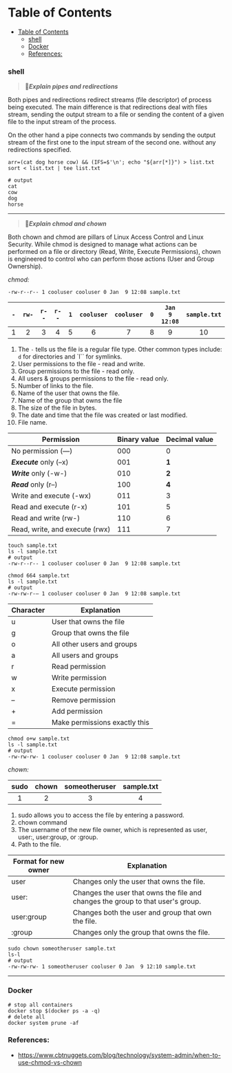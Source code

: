 
# Table of Contents
- [Table of Contents](#table-of-contents)
    - [shell](#shell)
    - [Docker](#docker)
    - [References:](#references)


### shell

>🔹***Explain pipes and redirections***

Both pipes and redirections redirect streams (file descriptor) of process being executed. The main difference is that redirections deal with files stream, sending the output stream to a file or sending the content of a given file to the input stream of the process.

On the other hand a pipe connects two commands by sending the output stream of the first one to the input stream of the second one. without any redirections specified.

```shell
arr=(cat dog horse cow) && (IFS=$'\n'; echo "${arr[*]}") > list.txt
sort < list.txt | tee list.txt

# output
cat
cow
dog
horse
```

---

>🔹***Explain chmod and chown***

Both chown and chmod are pillars of Linux Access Control and Linux Security. While chmod is designed to manage what actions can be performed on a file or directory (Read, Write, Execute Permissions), chown is engineered to control who can perform those actions (User and Group Ownership).

*chmod:*

```shell
-rw-r--r-- 1 cooluser cooluser 0 Jan  9 12:08 sample.txt
```

|  `-`  | `rw-` | `r--` | `r--` |  `1`  | `cooluser` | `cooluser` |  `0`  | `Jan  9 12:08` | `sample.txt` |
| :---: | :---: | :---: | :---: | :---: | :--------: | :--------: | :---: | :------------: | :----------: |
|   1   |   2   |   3   |   4   |   5   |     6      |     7      |   8   |       9        |      10      |

1. The `-` tells us the file is a regular file type. Other common types include: `d` for directories and `l`` for symlinks.
2. User permissions to the file - read and write.
3. Group permissions to the file - read only.
4. All users & groups permissions to the file - read only.
5. Number of links to the file.
6. Name of the user that owns the file.
7. Name of the group that owns the file
8. The size of the file in bytes.
9. The date and time that the file was created or last modified.
10. File name.


| Permission                     | Binary value | Decimal value |
| ------------------------------ | ------------ | ------------- |
| No permission (—)              | 000          | 0             |
| ***Execute*** only (–x)        | 001          | **1**         |
| ***Write*** only (-w-)         | 010          | **2**         |
| ***Read*** only (r–)           | 100          | **4**         |
| Write and execute (-wx)        | 011          | 3             |
| Read and execute (r-x)         | 101          | 5             |
| Read and write (rw-)           | 110          | 6             |
| Read, write, and execute (rwx) | 111          | 7             |

```shell
touch sample.txt
ls -l sample.txt
# output
-rw-r--r-- 1 cooluser cooluser 0 Jan  9 12:08 sample.txt

chmod 664 sample.txt
ls -l sample.txt
# output
-rw-rw-r-– 1 cooluser cooluser 0 Jan  9 12:08 sample.txt

```

| Character | Explanation                   |
| --------- | ----------------------------- |
| u         | User that owns the file       |
| g         | Group that owns the file      |
| o         | All other users and groups    |
| a         | All users and groups          |
| r         | Read permission               |
| w         | Write permission              |
| x         | Execute permission            |
| –         | Remove permission             |
| +         | Add permission                |
| =         | Make permissions exactly this |


```shell
chmod o+w sample.txt
ls -l sample.txt
# output
-rw-rw-rw- 1 cooluser cooluser 0 Jan  9 12:08 sample.txt
```

*chown:*

| sudo  | chown | someotheruser | sample.txt |
| :---: | :---: | :-----------: | :--------: |
|   1   |   2   |       3       |     4      |

1. sudo allows you to access the file by entering a password.   
2. chown command
3. The username of the new file owner, which is represented as user, user:, user:group, or :group.
4. Path to the file.

| Format for new owner | Explanation                                                                     |
| -------------------- | ------------------------------------------------------------------------------- |
| user                 | Changes only the user that owns the file.                                       |
| user:                | Changes the user that owns the file and changes the group to that user's group. |
| user:group           | Changes both the user and group that own the file.                              |
| :group               | Changes only the group that owns the file.                                      |


```shell
sudo chown someotheruser sample.txt
ls-l
# output
-rw-rw-rw- 1 someotheruser cooluser 0 Jan  9 12:10 sample.txt
```

---

### Docker

```shell
# stop all containers
docker stop $(docker ps -a -q)
# delete all
docker system prune -af
```


### References:

- https://www.cbtnuggets.com/blog/technology/system-admin/when-to-use-chmod-vs-chown